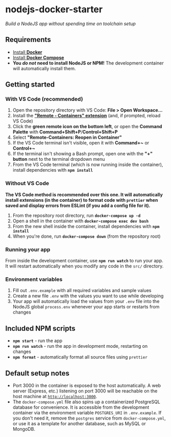 # nodejs-docker-starter

_Build a NodeJS app without spending time on toolchain setup_

## Requirements

- [Install **Docker**](https://docs.docker.com/install/)
- [Install **Docker Compose**](https://docs.docker.com/compose/install/)
- **You _do not_ need to install NodeJS or NPM!** The development container
  will automatically install them.

## Getting started

### With VS Code (recommended)

1. Open the repository directory with VS Code: **File > Open Workspace...**
2. Install the [**"Remote - Containers" extension**][remote-containers-ext]
   (and, if prompted, reload VS Code)
3. Click the **green remote icon on the bottom left**, or open the
   **Command Palette** with **Command+Shift+P**/**Control+Shift+P**
4. Select **"Remote-Containers: Reopen in Container"**
5. If the VS Code terminal isn't visible, open it with **Command+~** or
   **Control+~**
6. If the terminal isn't showing a Bash prompt, open one with the
   **"+" button** next to the terminal dropdown menu
7. From the VS Code terminal (which is now running inside the container),
   install dependencies with **`npm install`**

### Without VS Code

**The VS Code method is recommended over this one. It will automatically
install extensions (in the container) to format code with `prettier`
when saved and display errors from ESLint (if you add a config file for
it).**

1. From the repository root directory, run **`docker-compose up -d`**
2. Open a shell in the container with
   **`docker-compose exec dev bash`**
3. From the new shell inside the container, install dependencies with
   **`npm install`**
4. When you're done, run **`docker-compose down`** (from the repository
   root)

### Running your app

From inside the development container, use **`npm run watch`** to run your
app. It will restart automatically when you modify any code in the `src/`
directory.

### Environment variables

1. Fill out `.env.example` with all required variables and sample values
2. Create a new file `.env` with the values you want to use while developing
3. Your app will automatically load the values from your `.env` file into the
   NodeJS global `process.env` whenever your app starts or restarts from
   changes

## Included NPM scripts

- **`npm start`** - run the app
- **`npm run watch`** - run the app in development mode, restarting on changes
- **`npm format`** - automatically format all source files using `prettier`

## Default setup notes

- Port 3000 in the container is exposed to the host automatically. A
  web server (Express, etc.) listening on port 3000 will be reachable
  on the host machine at [`http://localhost:3000`](http://localhost:3000).
- The `docker-compose.yml` file also spins up a containerized PostgreSQL
  database for convenience. It is accessible from the development container
  via the environment variable `POSTGRES_URI` in `.env.example`. If you don't
  need it, remove the `postgres` service from `docker-compose.yml`, or use it
  as a template for another database, such as MySQL or MongoDB.

[remote-containers-ext]: https://marketplace.visualstudio.com/items?itemName=ms-vscode-remote.remote-containers
